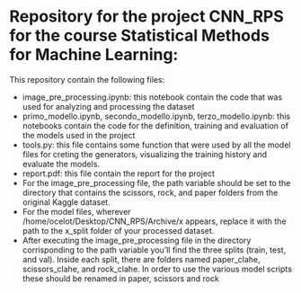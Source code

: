 # Repository for the project CNN_RPS for the course Statistical Methods for Machine Learning:
This repository contain the following files:
* image_pre_processing.ipynb: this notebook contain the code that was used for analyzing and processing the dataset
* primo_modello.ipynb, secondo_modello.ipynb, terzo_modello.ipynb: this notebooks contain the code for the definition, training and evaluation of the models used in the project
* tools.py: this file contains some function that were used by all the model files for creting the generators, visualizing the training history and evaluate the models.
* report.pdf: this file contain the report for the project
* For the image_pre_processing file, the path variable should be set to the directory that contains the scissors, rock, and paper folders from the original Kaggle dataset.
* For the model files, wherever /home/ocelot/Desktop/CNN_RPS/Archive/x appears, replace it with the path to the x_split folder of your processed dataset.
* After executing the image_pre_processing file in the directory corrisponding to the path variable you’ll find the three splits (train, test, and val). Inside each split, there are folders named paper_clahe, scissors_clahe, and rock_clahe. In order to use the various model scripts these should be renamed in paper, scissors and rock
